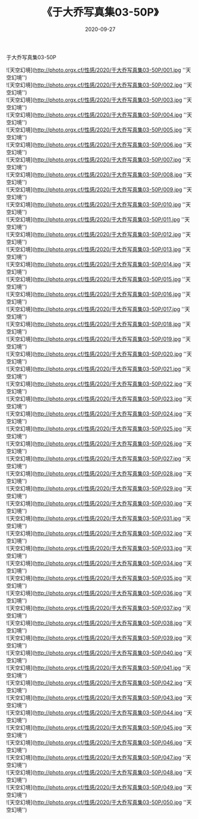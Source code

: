 ﻿---
layout: post
title: 《于大乔写真集03-50P》
date: 2020-09-27
img: http://photo.orgx.cf/性感/2020/于大乔写真集03-50P/000.jpg
tags: [美女,性感,泳衣]
---

于大乔写真集03-50P



![天空幻境](http://photo.orgx.cf/性感/2020/于大乔写真集03-50P/001.jpg ''天空幻境'')<br>
![天空幻境](http://photo.orgx.cf/性感/2020/于大乔写真集03-50P/002.jpg ''天空幻境'')<br>
![天空幻境](http://photo.orgx.cf/性感/2020/于大乔写真集03-50P/003.jpg ''天空幻境'')<br>
![天空幻境](http://photo.orgx.cf/性感/2020/于大乔写真集03-50P/004.jpg ''天空幻境'')<br>
![天空幻境](http://photo.orgx.cf/性感/2020/于大乔写真集03-50P/005.jpg ''天空幻境'')<br>
![天空幻境](http://photo.orgx.cf/性感/2020/于大乔写真集03-50P/006.jpg ''天空幻境'')<br>
![天空幻境](http://photo.orgx.cf/性感/2020/于大乔写真集03-50P/007.jpg ''天空幻境'')<br>
![天空幻境](http://photo.orgx.cf/性感/2020/于大乔写真集03-50P/008.jpg ''天空幻境'')<br>
![天空幻境](http://photo.orgx.cf/性感/2020/于大乔写真集03-50P/009.jpg ''天空幻境'')<br>
![天空幻境](http://photo.orgx.cf/性感/2020/于大乔写真集03-50P/010.jpg ''天空幻境'')<br>
![天空幻境](http://photo.orgx.cf/性感/2020/于大乔写真集03-50P/011.jpg ''天空幻境'')<br>
![天空幻境](http://photo.orgx.cf/性感/2020/于大乔写真集03-50P/012.jpg ''天空幻境'')<br>
![天空幻境](http://photo.orgx.cf/性感/2020/于大乔写真集03-50P/013.jpg ''天空幻境'')<br>
![天空幻境](http://photo.orgx.cf/性感/2020/于大乔写真集03-50P/014.jpg ''天空幻境'')<br>
![天空幻境](http://photo.orgx.cf/性感/2020/于大乔写真集03-50P/015.jpg ''天空幻境'')<br>
![天空幻境](http://photo.orgx.cf/性感/2020/于大乔写真集03-50P/016.jpg ''天空幻境'')<br>
![天空幻境](http://photo.orgx.cf/性感/2020/于大乔写真集03-50P/017.jpg ''天空幻境'')<br>
![天空幻境](http://photo.orgx.cf/性感/2020/于大乔写真集03-50P/018.jpg ''天空幻境'')<br>
![天空幻境](http://photo.orgx.cf/性感/2020/于大乔写真集03-50P/019.jpg ''天空幻境'')<br>
![天空幻境](http://photo.orgx.cf/性感/2020/于大乔写真集03-50P/020.jpg ''天空幻境'')<br>
![天空幻境](http://photo.orgx.cf/性感/2020/于大乔写真集03-50P/021.jpg ''天空幻境'')<br>
![天空幻境](http://photo.orgx.cf/性感/2020/于大乔写真集03-50P/022.jpg ''天空幻境'')<br>
![天空幻境](http://photo.orgx.cf/性感/2020/于大乔写真集03-50P/023.jpg ''天空幻境'')<br>
![天空幻境](http://photo.orgx.cf/性感/2020/于大乔写真集03-50P/024.jpg ''天空幻境'')<br>
![天空幻境](http://photo.orgx.cf/性感/2020/于大乔写真集03-50P/025.jpg ''天空幻境'')<br>
![天空幻境](http://photo.orgx.cf/性感/2020/于大乔写真集03-50P/026.jpg ''天空幻境'')<br>
![天空幻境](http://photo.orgx.cf/性感/2020/于大乔写真集03-50P/027.jpg ''天空幻境'')<br>
![天空幻境](http://photo.orgx.cf/性感/2020/于大乔写真集03-50P/028.jpg ''天空幻境'')<br>
![天空幻境](http://photo.orgx.cf/性感/2020/于大乔写真集03-50P/029.jpg ''天空幻境'')<br>
![天空幻境](http://photo.orgx.cf/性感/2020/于大乔写真集03-50P/030.jpg ''天空幻境'')<br>
![天空幻境](http://photo.orgx.cf/性感/2020/于大乔写真集03-50P/031.jpg ''天空幻境'')<br>
![天空幻境](http://photo.orgx.cf/性感/2020/于大乔写真集03-50P/032.jpg ''天空幻境'')<br>
![天空幻境](http://photo.orgx.cf/性感/2020/于大乔写真集03-50P/033.jpg ''天空幻境'')<br>
![天空幻境](http://photo.orgx.cf/性感/2020/于大乔写真集03-50P/034.jpg ''天空幻境'')<br>
![天空幻境](http://photo.orgx.cf/性感/2020/于大乔写真集03-50P/035.jpg ''天空幻境'')<br>
![天空幻境](http://photo.orgx.cf/性感/2020/于大乔写真集03-50P/036.jpg ''天空幻境'')<br>
![天空幻境](http://photo.orgx.cf/性感/2020/于大乔写真集03-50P/037.jpg ''天空幻境'')<br>
![天空幻境](http://photo.orgx.cf/性感/2020/于大乔写真集03-50P/038.jpg ''天空幻境'')<br>
![天空幻境](http://photo.orgx.cf/性感/2020/于大乔写真集03-50P/039.jpg ''天空幻境'')<br>
![天空幻境](http://photo.orgx.cf/性感/2020/于大乔写真集03-50P/040.jpg ''天空幻境'')<br>
![天空幻境](http://photo.orgx.cf/性感/2020/于大乔写真集03-50P/041.jpg ''天空幻境'')<br>
![天空幻境](http://photo.orgx.cf/性感/2020/于大乔写真集03-50P/042.jpg ''天空幻境'')<br>
![天空幻境](http://photo.orgx.cf/性感/2020/于大乔写真集03-50P/043.jpg ''天空幻境'')<br>
![天空幻境](http://photo.orgx.cf/性感/2020/于大乔写真集03-50P/044.jpg ''天空幻境'')<br>
![天空幻境](http://photo.orgx.cf/性感/2020/于大乔写真集03-50P/045.jpg ''天空幻境'')<br>
![天空幻境](http://photo.orgx.cf/性感/2020/于大乔写真集03-50P/046.jpg ''天空幻境'')<br>
![天空幻境](http://photo.orgx.cf/性感/2020/于大乔写真集03-50P/047.jpg ''天空幻境'')<br>
![天空幻境](http://photo.orgx.cf/性感/2020/于大乔写真集03-50P/048.jpg ''天空幻境'')<br>
![天空幻境](http://photo.orgx.cf/性感/2020/于大乔写真集03-50P/049.jpg ''天空幻境'')<br>
![天空幻境](http://photo.orgx.cf/性感/2020/于大乔写真集03-50P/050.jpg ''天空幻境'')<br>